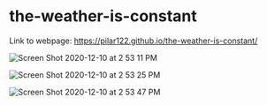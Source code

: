 # the-weather-is-constant

Link to webpage: https://pilar122.github.io/the-weather-is-constant/


![Screen Shot 2020-12-10 at 2 53 11 PM](https://user-images.githubusercontent.com/71223784/101834472-a8e75c80-3af7-11eb-9308-ae4f91b99cac.png)

![Screen Shot 2020-12-10 at 2 53 25 PM](https://user-images.githubusercontent.com/71223784/101834504-b270c480-3af7-11eb-8094-5df129a385fb.png)

![Screen Shot 2020-12-10 at 2 53 47 PM](https://user-images.githubusercontent.com/71223784/101834553-bc92c300-3af7-11eb-873f-d7e69c49f63f.png)
